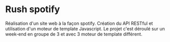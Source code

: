 # Rush spotify

Réalisation d'un site web à la façon spotify. Création du API RESTful et utilisation d'un moteur de template Javascript. Le projet c'est déroulé sur un week-end en groupe de 3 et avec 3 moteur de template différent.
